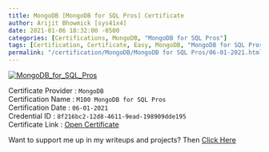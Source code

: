 ```yaml
---
title: MongoDB [MongoDB for SQL Pros] Certificate
author: Arijit Bhowmick [sys41x4]
date: 2021-01-06 18:32:00 -0500
categories: [Certifications, MongoDB, "MongoDB for SQL Pros"]
tags: [Certification, Certificate, Easy, MongoDB, "MongoDB for SQL Pros", January, "2021"]
permalink: "/certification/MongoDB/MongoDB for SQL Pros/06-01-2021.html"
---
```


[![MongoDB_for_SQL_Pros](/assets/certifications/MongoDB/M100-MongoDB-for-SQL-Pros/06.01.2021/M100_proof_of_completion_8f216bc2-12d8-4611-9ead-198909dde195.png)](https://raw.githubusercontent.com/Arijit-Bhowmick/My_Certifications/main/MongoDB/M100_proof_of_completion_8f216bc2-12d8-4611-9ead-198909dde195.png)

Certificate Provider : `MongoDB`<br>
Certification Name : `M100 MongoDB for SQL Pros`<br>
Certification Date : `06-01-2021`<br>
Credential ID : `8f216bc2-12d8-4611-9ead-198909dde195`<br>
Certificate Link : <a href="https://university.mongodb.com/course_completion/8f216bc2-12d8-4611-9ead-198909dde195?utm_source=copy&utm_medium=social&utm_campaign=sys41x4.github.io" target="_blank">Open Certificate</a><br>


Want to support me up in my writeups and projects? Then <a href="/support/sys41x4">Click Here</a>

